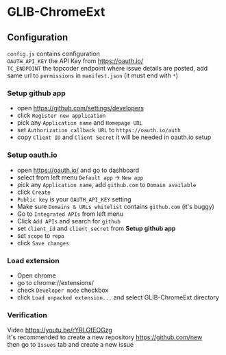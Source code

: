 # GLIB-ChromeExt


## Configuration

`config.js` contains configuration  
`OAUTH_API_KEY` the API Key from https://oauth.io/  
`TC_ENDPOINT` the topcoder endpoint where issue details are posted, add same url to `permissions` in `manifest.json` (it must end with `*`)

### Setup github app
- open https://github.com/settings/developers
- click `Register new application`
- pick any `Application name` and `Homepage URL`
- set `Authorization callback URL` to `https://oauth.io/auth`
- copy `Client ID` and `Client Secret` it will be needed in oauth.io setup


### Setup oauth.io
- open https://oauth.io/ and go to dashboard
- select from left menu `Default app` -> `New app`
- pick any `Application name`, add `github.com` to `Domain available`
- click `Create`
- `Public key` is your `OAUTH_API_KEY` setting
- Make sure `Domains & URLs whitelist` contains `github.com` (it's buggy)
- Go to `Integrated APIs` from left menu
- Click `Add APIs` and search for `github`
- set `client_id` and `client_secret` from **Setup github app**
- set `scope` to `repo`
- click `Save changes`


### Load extension
- Open chrome
- go to chrome://extensions/
- check `Developer mode` checkbox
- click `Load unpacked extension...` and select GLIB-ChromeExt directory


### Verification
Video https://youtu.be/rYRLGfEOGzg  
It's recommended to create a new repository https://github.com/new  
then go to `Issues` tab and create a new issue